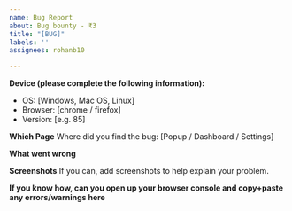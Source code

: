 ```yaml
---
name: Bug Report
about: Bug bounty - ₹3
title: "[BUG]"
labels: ''
assignees: rohanb10

---
```


**Device (please complete the following information):**
 - OS: [Windows, Mac OS, Linux]
 - Browser: [chrome / firefox]
 - Version: [e.g. 85]

**Which Page**
Where did you find the bug:  [Popup / Dashboard / Settings]


**What went wrong**



**Screenshots**
If you can, add screenshots to help explain your problem.



**If you know how, can you open up your browser console and copy+paste any errors/warnings here**
